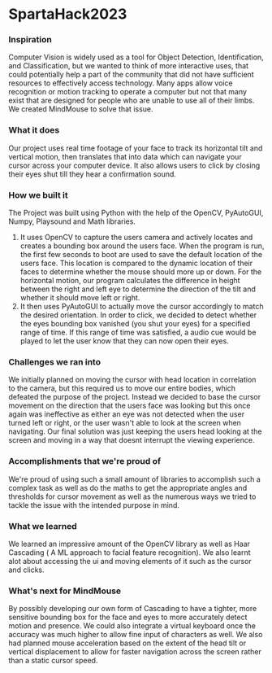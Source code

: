 # SpartaHack2023
### Inspiration
Computer Vision is widely used as a tool for Object Detection, Identification, and Classification, but we wanted to think of more interactive uses, that could potentially help a part of the community that did not have sufficient resources to effectively access technology. Many apps allow voice recognition or motion tracking to operate a computer but not that many exist that are designed for people who are unable to use all of their limbs. We created MindMouse to solve that issue.

### What it does
Our project uses real time footage of your face to track its horizontal tilt and vertical motion, then translates that into data which can navigate your cursor across your computer device. It also allows users to click by closing their eyes shut till they hear a confirmation sound.

### How we built it
The Project was built using Python with the help of the OpenCV, PyAutoGUI, Numpy, Playsound and Math libraries. 
1.  It uses OpenCV to capture the users camera and actively locates and creates a bounding box around the users face. When the program is run, the first few seconds to boot are used to save the default location of the users face. This location is compared to the dynamic location of their faces to determine whether the mouse should more up or down. For the horizontal motion, our program calculates the difference in height between the right and left eye to determine the direction of the tilt and whether it should move left or right.
2. It then uses PyAutoGUI to actually move the cursor accordingly to match the desired orientation. In order to click, we decided to detect whether the eyes bounding box vanished (you shut your eyes) for a specified range of time. If this range of time was satisfied, a audio cue would be played to let the user know that they can now open their eyes.

### Challenges we ran into
We initially planned on moving the cursor with head location in correlation to the camera, but this required us to move our entire bodies, which defeated the purpose of the project. Instead we decided to base the cursor movement on the direction that the users face was looking but this once again was ineffective as either an eye was not detected when the user turned left or right, or the user wasn't able to look at the screen when navigating. Our final solution was just keeping the users head looking at the screen and moving in a way that doesnt interrupt the viewing experience. 

### Accomplishments that we're proud of
We're proud of using such a small amount of libraries to accomplish such a complex task as well as do the maths to get the appropriate angles and thresholds for cursor movement as well as the numerous ways we tried to tackle the issue with the intended purpose in mind.

### What we learned
We learned an impressive amount of the OpenCV library as well as Haar Cascading ( A ML approach to facial feature recognition). We also learnt alot about accessing the ui and moving elements of it such as the cursor and clicks.

### What's next for MindMouse
By possibly developing our own form of Cascading to have a tighter, more sensitive bounding box for the face and eyes to more accurately detect motion and presence. We could also integrate a virtual keyboard once the accuracy was much higher to allow fine input of characters as well. We also had planned mouse acceleration based on the extent of the head tilt or vertical displacement to allow for faster navigation across the screen rather than a static cursor speed.
